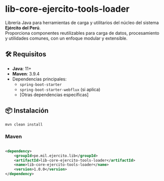 # lib-core-ejercito-tools-loader

Librería Java para herramientas de carga y utilitarios del núcleo del sistema **Ejército del Perú**.  
Proporciona componentes reutilizables para carga de datos, procesamiento y utilidades comunes, con un enfoque modular y
extensible.

## 🛠 Requisitos

- **Java**: 11+
- **Maven**: 3.9.4
- Dependencias principales:
    - `spring-boot-starter`
    - `spring-boot-starter-webflux` (si aplica)
    - [Otras dependencias específicas]

## 📦 Instalación

```batch
mvn clean install
````

### Maven

```xml

<dependency>
    <groupId>pe.mil.ejercito.lib</groupId>
    <artifactId>lib-core-ejercito-tools-loader</artifactId>
    <name>lib-core-ejercito-tools-loader</name>
    <version>1.0.0</version>
</dependency>
```

